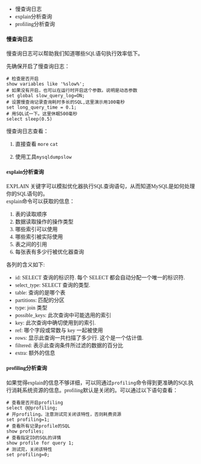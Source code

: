 <font face=微软雅黑>

* 慢查询日志  
* explain分析查询  
* profiling分析查询  

#### 慢查询日志

慢查询日志可以帮助我们知道哪些SQL语句执行效率低下。

先确保开启了慢查询日志：

    # 检查是否开启
    show variables like '%slow%';
    # 如果没有开启，也可以在运行时开启这个参数。说明是动态参数
    set global slow_query_log=ON;
    # 设置慢查询记录查询耗时多长的SQL,这里演示用100毫秒
    set long_query_time = 0.1;
    # 用SQL试一下。这里休眠500毫秒
    select sleep(0.5)

慢查询日志查看：

1. 直接查看 `more` `cat`

1. 使用工具`mysqldumpslow`

####  explain分析查询

EXPLAIN 关键字可以模拟优化器执行SQL查询语句，从而知道MySQL是如何处理你的SQL语句的。  
explain命令可以获取的信息：

1. 表的读取顺序
1. 数据读取操作的操作类型
1. 哪些索引可以使用
1. 哪些索引被实际使用
1. 表之间的引用
1. 每张表有多少行被优化器查询

各列的含义如下:

* id: SELECT 查询的标识符. 每个 SELECT 都会自动分配一个唯一的标识符.
* select_type: SELECT 查询的类型.
* table: 查询的是哪个表
* partitions: 匹配的分区
* type: join 类型
* possible_keys: 此次查询中可能选用的索引
* key: 此次查询中确切使用到的索引.
* ref: 哪个字段或常数与 key 一起被使用
* rows: 显示此查询一共扫描了多少行. 这个是一个估计值.
* filtered: 表示此查询条件所过滤的数据的百分比
* extra: 额外的信息

#### profiling分析查询

如果觉得explain的信息不够详细，可以同通过`profiling`命令得到更准确的SQL执行消耗系统资源的信息。profiling默认是关闭的。可以通过以下语句查看：

    # 查看是否开启profiling
    select @@profiling;
    # 开profiling。注意测试完关闭该特性，否则耗费资源
    set profiling=1;
    # 查看所有记录profile的SQL
    show profiles;
    # 查看指定ID的SQL的详情
    show profile for query 1;
    # 测试完，关闭该特性
    set profiling=0;




</font>